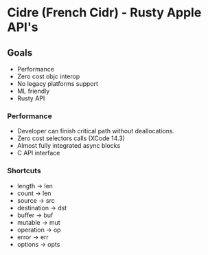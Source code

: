 # Cidre (French Cidr) - Rusty Apple API's

## Goals

- Performance 
- Zero cost objc interop
- No legacy platforms support
- ML friendly
- Rusty API

### Performance 

- Developer can finish critical path without deallocations.
- Zero cost selectors calls (XCode 14.3)
- Almost fully integrated async blocks
- C API interface

### Shortcuts

- length -> len
- count -> len
- source -> src
- destination -> dst
- buffer -> buf
- mutable -> mut
- operation -> op
- error -> err
- options -> opts

